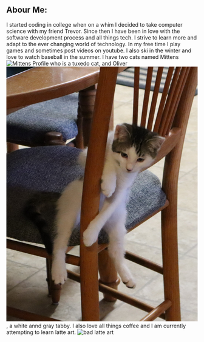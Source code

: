 Abour Me:
---------
I started coding in college when on a whim I decided to take computer science with my friend Trevor. Since then I have been in love with the software development process and all things tech. I strive to learn more and adapt to the ever changing world of technology. In my free time I play games and sometimes post videos on youtube. I also ski in the winter and love to watch baseball in the summer. I have two cats named Mittens ![Mittens Profile](/images/Mittens.JPG) who is a tuxedo cat, and Oliver ![Oliver Profile](/images/oliver.JPG), a white annd gray tabby. I also love all things coffee and I am currently attempting to learn latte art. ![bad latte art](/images/Latte.JPG)



